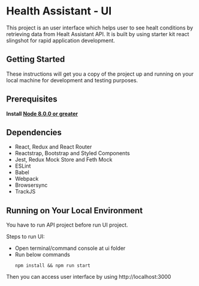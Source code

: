 # Health Assistant - UI
This project is an user interface which helps user to see healt conditions by retrieving data from Healt Assistant API. It is built by using starter kit react slingshot for rapid application development.

## Getting Started
These instructions will get you a copy of the project up and running on your local machine for development and testing purposes. 

## Prerequisites
**Install [Node 8.0.0 or greater](https://nodejs.org)**

## Dependencies
- React, Redux and React Router
- Reactstrap, Bootstrap and Styled Components
- Jest, Redux Mock Store and Feth Mock
- ESLint
- Babel
- Webpack
- Browsersync
- TrackJS

## Running on Your Local Environment
You have to run API project before run UI project.

Steps to run UI:
- Open terminal/command console at ui folder
- Run below commands
    ```
    npm install && npm run start
    ```
Then you can access user interface by using http://localhost:3000